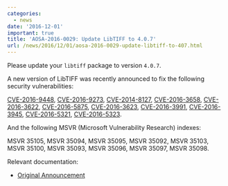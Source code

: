 ```yaml
---
categories:
  - news
date: '2016-12-01'
important: true
title: 'AOSA-2016-0029: Update LibTIFF to 4.0.7'
url: /news/2016/12/01/aosa-2016-0029-update-libtiff-to-407.html
---
```



Please update your `libtiff` package to version `4.0.7`.

A new version of LibTIFF was recently announced to fix the following security vulnerabilities:

[CVE-2016-9448](https://cve.mitre.org/cgi-bin/cvename.cgi?name=CVE-2016-9448), [CVE-2016-9273](https://cve.mitre.org/cgi-bin/cvename.cgi?name=CVE-2016-9273), [CVE-2014-8127](https://cve.mitre.org/cgi-bin/cvename.cgi?name=CVE-2014-8127), [CVE-2016-3658](https://cve.mitre.org/cgi-bin/cvename.cgi?name=CVE-2016-3658), [CVE-2016-3622](https://cve.mitre.org/cgi-bin/cvename.cgi?name=CVE-2016-3622), [CVE-2016-5875](https://cve.mitre.org/cgi-bin/cvename.cgi?name=CVE-2016-5875), [CVE-2016-3623](https://cve.mitre.org/cgi-bin/cvename.cgi?name=CVE-2016-3623), [CVE-2016-3991](https://cve.mitre.org/cgi-bin/cvename.cgi?name=CVE-2016-3991), [CVE-2016-3945](https://cve.mitre.org/cgi-bin/cvename.cgi?name=CVE-2016-3945), [CVE-2016-5321](https://cve.mitre.org/cgi-bin/cvename.cgi?name=CVE-2016-5321), [CVE-2016-5323](https://cve.mitre.org/cgi-bin/cvename.cgi?name=CVE-2016-5323).

And the following MSVR (Microsoft Vulnerability Research) indexes:

MSVR 35105, MSVR 35094, MSVR 35095, MSVR 35092, MSVR 35103, MSVR 35100, MSVR 35093, MSVR 35096, MSVR 35097, MSVR 35098.

Relevant documentation:

- [Original Announcement](http://www.simplesystems.org/libtiff/v4.0.7.html)